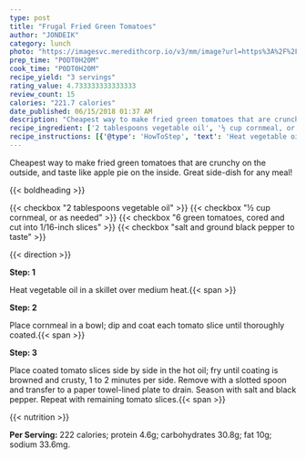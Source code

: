 ```yaml
---
type: post
title: "Frugal Fried Green Tomatoes"
author: "JONDEIK"
category: lunch
photo: "https://imagesvc.meredithcorp.io/v3/mm/image?url=https%3A%2F%2Fimages.media-allrecipes.com%2Fuserphotos%2F908060.jpg"
prep_time: "P0DT0H20M"
cook_time: "P0DT0H20M"
recipe_yield: "3 servings"
rating_value: 4.733333333333333
review_count: 15
calories: "221.7 calories"
date_published: 06/15/2018 01:37 AM
description: "Cheapest way to make fried green tomatoes that are crunchy on the outside, and taste like apple pie on the inside. Great side-dish for any meal!"
recipe_ingredient: ['2 tablespoons vegetable oil', '½ cup cornmeal, or as needed', '6 green tomatoes, cored and cut into 1/16-inch slices', 'salt and ground black pepper to taste']
recipe_instructions: [{'@type': 'HowToStep', 'text': 'Heat vegetable oil in a skillet over medium heat.\n'}, {'@type': 'HowToStep', 'text': 'Place cornmeal in a bowl; dip and coat each tomato slice until thoroughly coated.\n'}, {'@type': 'HowToStep', 'text': 'Place coated tomato slices side by side in the hot oil; fry until coating is browned and crusty, 1 to 2 minutes per side. Remove with a slotted spoon and transfer to a paper towel-lined plate to drain. Season with salt and black pepper. Repeat with remaining tomato slices.\n'}]
---
```


Cheapest way to make fried green tomatoes that are crunchy on the outside, and taste like apple pie on the inside. Great side-dish for any meal! 

{{< boldheading >}}

{{< checkbox "2 tablespoons vegetable oil" >}}
{{< checkbox "½ cup cornmeal, or as needed" >}}
{{< checkbox "6  green tomatoes, cored and cut into 1/16-inch slices" >}}
{{< checkbox "salt and ground black pepper to taste" >}}


{{< direction >}}

**Step: 1**

Heat vegetable oil in a skillet over medium heat.{{< span >}}

**Step: 2**

Place cornmeal in a bowl; dip and coat each tomato slice until thoroughly coated.{{< span >}}

**Step: 3**

Place coated tomato slices side by side in the hot oil; fry until coating is browned and crusty, 1 to 2 minutes per side. Remove with a slotted spoon and transfer to a paper towel-lined plate to drain. Season with salt and black pepper. Repeat with remaining tomato slices.{{< span >}}

{{< nutrition >}}

**Per Serving:** 222 calories; protein 4.6g; carbohydrates 30.8g; fat 10g; sodium 33.6mg.